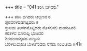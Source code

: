 +++
title = "041 ತರಿಸಿ ಬಿಗಿದರು"

+++
ತರಿಸಿ ಬಿಗಿದರು ಚಲ್ಲಣವ ಠ  
ಪ್ಪರವನಳವಡೆಗಟ್ಟಿದರು ಕ  
ಸ್ತುರಿಯ ತಿಲಕವನೊಟ್ಟಿದರು ನೊಸಲಿನಲಿ ಮುಡುಹಿನಲಿ  
ಕರತಳವ ಮಾರುದ್ದಿ ಭುಜದಲಿ  
ಶಿರದಲಂದಕ್ಕಡದ ಮಣ್ಣನು  
ಬೆರಳಲುದುರಿಚಿ ಬಾಳುಗೆಂದರು ನೆನೆದು ನಿಂಬಜೆಯ      ॥41॥
